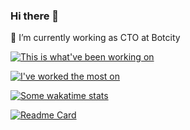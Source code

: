 ### Hi there 👋

<!--
**JoseMPena/JoseMPena** is a ✨ _special_ ✨ repository because its `README.md` (this file) appears on your GitHub profile.

Here are some ideas to get you started:

- 🔭 I’m currently working on ...
- 🌱 I’m currently learning ...
- 👯 I’m looking to collaborate on ...
- 🤔 I’m looking for help with ...
- 💬 Ask me about ...
- 📫 How to reach me: ...
- 😄 Pronouns: ...
- ⚡ Fun fact: ...
-->

🔭 I’m currently working as CTO at Botcity

[![This is what've been working on](https://github-readme-stats.vercel.app/api?username=josempena&count_private=true&show_icons=true&theme=radical)](https://github.com/anuraghazra/github-readme-stats)

[![I've worked the most on](https://github-readme-stats.vercel.app/api/top-langs/?username=josempena&theme=radical)](https://github.com/josempena/github-readme-stats)

[![Some wakatime stats](https://github-readme-stats.vercel.app/api/wakatime?username=JoseMPena&theme=radical)](https://github.com/josempena/github-readme-stats)

[![Readme Card](https://github-readme-stats.vercel.app/api/pin/?username=josempena&repo=github-readme-stats)](https://github.com/josempena/github-readme-stats)

